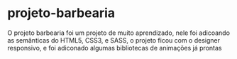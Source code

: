# projeto-barbearia

O projeto barbearia foi um projeto de muito aprendizado, nele foi adicoando as semânticas do HTML5, CSS3, e SASS, o projeto ficou com o  designer responsivo, e foi adiconado algumas bibliotecas de animações já prontas
